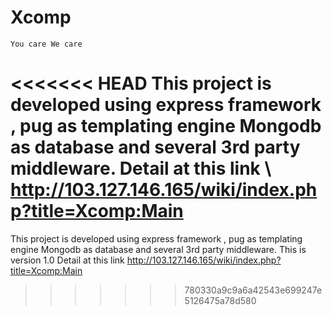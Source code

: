 # Xcomp 
    You care We care 
<<<<<<< HEAD
This project is developed using express framework  , pug as templating engine Mongodb as database and several 3rd party middleware. 
Detail at this link \\ 
http://103.127.146.165/wiki/index.php?title=Xcomp:Main
=======
This project is developed using express framework  , pug as templating engine Mongodb as database and several 3rd party middleware. 
This is version 1.0 
Detail at this link
http://103.127.146.165/wiki/index.php?title=Xcomp:Main
>>>>>>> 780330a9c9a6a42543e699247e5126475a78d580
